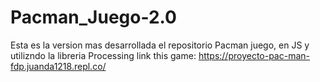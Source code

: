 # Pacman_Juego-2.0
 Esta es la version mas desarrollada el repositorio Pacman juego, en JS y utilizndo la libreria  Processing
 link this game: https://proyecto-pac-man-fdp.juanda1218.repl.co/
